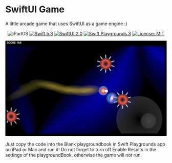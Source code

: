 # SwiftUI Game
A little arcade game that uses SwiftUI as a game engine :)
 
<p align="center">
    <img src="https://img.shields.io/badge/platforms-iOS_14_-blue.svg" alt="iPadOS" />
    <a href="https://swift.org/about/#swiftorg-and-open-source"><img src="https://img.shields.io/badge/Swift-5.3-orange.svg" alt="Swift 5.3" /></a>
    <a href="https://developer.apple.com/metal/"><img src="https://img.shields.io/badge/SwiftUI-2.0-green.svg" alt="SwiftUI 2.0" /></a>
    <a href="https://apps.apple.com/ru/app/swift-playgrounds/id908519492?l=en"><img src="https://img.shields.io/badge/SwiftPlaygrounds-3.4.1-orange.svg" alt="Swift Playgrounds 3" /></a>
   <a href="https://en.wikipedia.org/wiki/MIT_License"><img src="https://img.shields.io/badge/License-MIT-green.svg" alt="License: MIT" /></a>
<p align="center">
   <img src="assets/4611A540-4621-411F-BE1B-79090B63194A.jpeg" alt="Video"/>
</p>    
</p> 

Just copy the code into the Blank playgroundbook in Swift Playgrounds app on iPad or Mac and run it!
Do not forget to turn off Enable Results in the settings of the playgroundBook, otherwise the game will not run.

